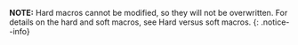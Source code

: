 **NOTE:** Hard macros cannot be modified, so they will not be  overwritten.
For details on the hard and soft macros, 
see Hard versus soft macros.
{: .notice--info}
